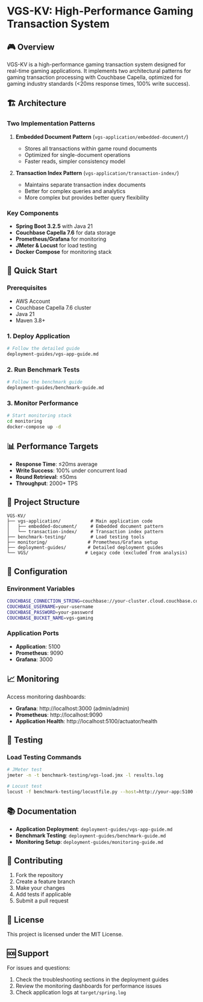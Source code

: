 # VGS-KV: High-Performance Gaming Transaction System

## 🎮 Overview

VGS-KV is a high-performance gaming transaction system designed for real-time gaming applications. It implements two architectural patterns for gaming transaction processing with Couchbase Capella, optimized for gaming industry standards (<20ms response times, 100% write success).

## 🏗️ Architecture

### Two Implementation Patterns

1. **Embedded Document Pattern** (`vgs-application/embedded-document/`)
   - Stores all transactions within game round documents
   - Optimized for single-document operations
   - Faster reads, simpler consistency model

2. **Transaction Index Pattern** (`vgs-application/transaction-index/`)
   - Maintains separate transaction index documents
   - Better for complex queries and analytics
   - More complex but provides better query flexibility

### Key Components

- **Spring Boot 3.2.5** with Java 21
- **Couchbase Capella 7.6** for data storage
- **Prometheus/Grafana** for monitoring
- **JMeter & Locust** for load testing
- **Docker Compose** for monitoring stack

## 🚀 Quick Start

### Prerequisites
- AWS Account
- Couchbase Capella 7.6 cluster
- Java 21
- Maven 3.8+

### 1. Deploy Application
```bash
# Follow the detailed guide
deployment-guides/vgs-app-guide.md
```

### 2. Run Benchmark Tests
```bash
# Follow the benchmark guide
deployment-guides/benchmark-guide.md
```

### 3. Monitor Performance
```bash
# Start monitoring stack
cd monitoring
docker-compose up -d
```

## 📊 Performance Targets

- **Response Time**: ≤20ms average
- **Write Success**: 100% under concurrent load
- **Round Retrieval**: ≤50ms
- **Throughput**: 2000+ TPS

## 📁 Project Structure

```
VGS-KV/
├── vgs-application/           # Main application code
│   ├── embedded-document/     # Embedded document pattern
│   └── transaction-index/     # Transaction index pattern
├── benchmark-testing/         # Load testing tools
├── monitoring/               # Prometheus/Grafana setup
├── deployment-guides/        # Detailed deployment guides
└── VGS/                     # Legacy code (excluded from analysis)
```

## 🔧 Configuration

### Environment Variables
```bash
COUCHBASE_CONNECTION_STRING=couchbase://your-cluster.cloud.couchbase.com
COUCHBASE_USERNAME=your-username
COUCHBASE_PASSWORD=your-password
COUCHBASE_BUCKET_NAME=vgs-gaming
```

### Application Ports
- **Application**: 5100
- **Prometheus**: 9090
- **Grafana**: 3000

## 📈 Monitoring

Access monitoring dashboards:
- **Grafana**: http://localhost:3000 (admin/admin)
- **Prometheus**: http://localhost:9090
- **Application Health**: http://localhost:5100/actuator/health

## 🧪 Testing

### Load Testing Commands
```bash
# JMeter test
jmeter -n -t benchmark-testing/vgs-load.jmx -l results.log

# Locust test
locust -f benchmark-testing/locustfile.py --host=http://your-app:5100 --users=500 --run-time=5m --headless
```

## 📚 Documentation

- **Application Deployment**: `deployment-guides/vgs-app-guide.md`
- **Benchmark Testing**: `deployment-guides/benchmark-guide.md`
- **Monitoring Setup**: `deployment-guides/monitoring-guide.md`

## 🤝 Contributing

1. Fork the repository
2. Create a feature branch
3. Make your changes
4. Add tests if applicable
5. Submit a pull request

## 📄 License

This project is licensed under the MIT License.

## 🆘 Support

For issues and questions:
1. Check the troubleshooting sections in the deployment guides
2. Review the monitoring dashboards for performance issues
3. Check application logs at `target/spring.log`